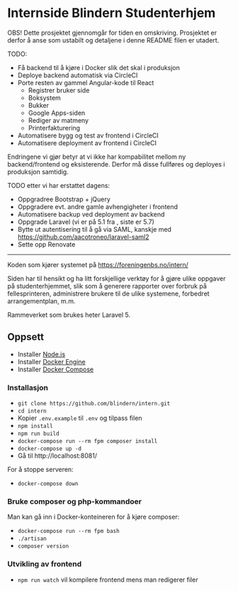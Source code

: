 # Internside Blindern Studenterhjem

OBS! Dette prosjektet gjennomgår for tiden en omskriving. Prosjektet
er derfor å anse som ustabilt og detaljene i denne README filen er
utadert.

TODO:

- Få backend til å kjøre i Docker slik det skal i produksjon
- Deploye backend automatisk via CircleCI
- Porte resten av gammel Angular-kode til React
  - Registrer bruker side
  - Boksystem
  - Bukker
  - Google Apps-siden
  - Rediger av matmeny
  - Printerfakturering
- Automatisere bygg og test av frontend i CircleCI
- Automatisere deployment av frontend i CircleCI

Endringene vi gjør betyr at vi ikke har kompabilitet mellom ny backend/frontend
og eksisterende. Derfor må disse fullføres og deployes i produksjon samtidig.

TODO etter vi har erstattet dagens:

- Oppgradree Bootstrap + jQuery
- Oppgradere evt. andre gamle avhengigheter i frontend
- Automatisere backup ved deployment av backend
- Oppgrade Laravel (vi er på 5.1 fra , siste er 5.7)
- Bytte ut autentisering til å gå via SAML, kanskje med https://github.com/aacotroneo/laravel-saml2
- Sette opp Renovate

---

Koden som kjører systemet på https://foreningenbs.no/intern/

Siden har til hensikt og ha litt forskjellige verktøy for å gjøre
ulike oppgaver på studenterhjemmet, slik som å generere rapporter
over forbruk på fellesprinteren, administrere brukere til de ulike
systemene, forbedret arrangementplan, m.m.

Rammeverket som brukes heter Laravel 5.

## Oppsett

- Installer [Node.js](https://nodejs.org/en/download/package-manager/)
- Installer [Docker Engine](https://docs.docker.com/engine/installation/)
- Installer [Docker Compose](https://docs.docker.com/compose/install/)

### Installasjon

- `git clone https://github.com/blindern/intern.git`
- `cd intern`
- Kopier `.env.example` til `.env` og tilpass filen
- `npm install`
- `npm run build`
- `docker-compose run --rm fpm composer install`
- `docker-compose up -d`
- Gå til http://localhost:8081/

For å stoppe serveren:

- `docker-compose down`

### Bruke composer og php-kommandoer

Man kan gå inn i Docker-konteineren for å kjøre composer:

- `docker-compose run --rm fpm bash`
- `./artisan`
- `composer version`

### Utvikling av frontend

- `npm run watch` vil kompilere frontend mens man redigerer filer
